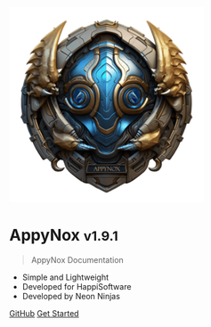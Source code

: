 <img src="_media/icon.png" alt="AppyNox Logo" width="350" height="350">

<h1>AppyNox <small>v1.9.1</small></h1>

> AppyNox Documentation

- Simple and Lightweight
- Developed for HappiSoftware
- Developed by Neon Ninjas

[GitHub](https://github.com/HappiSoftware/AppyNox)
[Get Started](#Introduction)

